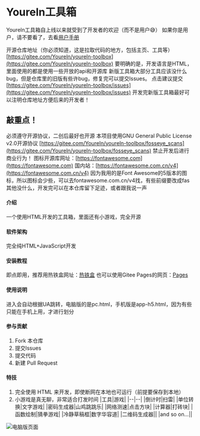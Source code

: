 # Youreln工具箱
Youreln工具箱自上线以来就受到了开发者的欢迎（而不是用户😅）
如果你是用户，请不要看了，去看[用户手册](/2023/06/26/用户指南/)
<!--more-->
开源仓库地址（你必须知道，这是拉取代码的地方，包括主页、工具等）
[https://gitee.com/Youreln/youreln-toolbox](https://gitee.com/Youreln/youreln-toolbox)
要明确的是，开发语言是HTML，里面使用的都是使用一些开放的api和开源库
新版工具箱大部分工具应该没什么bug，但是仓库里的旧版有些许bug，修复完可以提交lssues。
点击建议提交
[https://gitee.com/Youreln/youreln-toolbox/issues](https://gitee.com/Youreln/youreln-toolbox/issues)
开发完新版工具箱最好可以注明仓库地址方便后来的开发者！
## 敲重点！ ##
必须遵守开源协议，二创后最好也开源
本项目使用GNU General Public License v2.0开源协议
[https://gitee.com/Youreln/youreln-toolbox/fosseye_scans](https://gitee.com/Youreln/youreln-toolbox/fosseye_scans)
禁止开发后进行商业行为！
图标开源库网址：[https://fontawesome.com](https://fontawesome.com)
国内站：[https://fontawesome.com.cn/v4](https://fontawesome.com.cn/v4)
因为我用的是Font Awesome的5版本的图标，所以图标会少些，可以去fontawesome.com.cn/v4找，有些前缀要改成fas
其他没什么，开发完可以在本仓库留下足迹，或者跟我说一声
#### 介绍
一个使用HTML开发的工具箱，里面还有小游戏，完全开源

#### 软件架构
完全纯HTML+JavaScript开发


#### 安装教程

即点即用，推荐用热铁盒网址：[热铁盒](https://youreln.rth1.one)
也可以使用Gitee Pages的网页：[Pages](https://youreln.gitee.io/youreln-toolbox)

#### 使用说明

进入会自动根据UA跳转，电脑版的是pc.html，手机版是app-h5.html，因为有些只能在手机上用，才进行划分

#### 参与贡献

1.  Fork 本仓库
2.  提交lssues
3.  提交代码
4.  新建 Pull Request


#### 特技

1.  完全使用 HTML 来开发，即使断网在本地也可运行（前提要保存到本地）
2.  小游戏是真无聊，非常适合打发时间
|工具|游戏|
|--|--|
|倒计时|扫雷|
|单位转换|文字游戏|
|密码生成器|山鸡跳跳乐|
|网络测速|点击方块|
|计算器|打砖块|
|函数绘制|猜拳游戏|
|冷静草稿框|数字华容道|
|二维码生成器||
|and so on...||

![电脑版页面](https://pic.imgdb.cn/item/649931f21ddac507ccd56f23.jpg "在这里输入图片标题")

